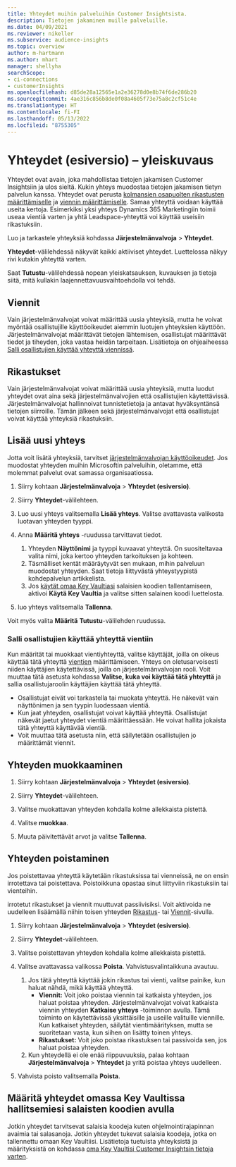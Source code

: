 ```yaml
---
title: Yhteydet muihin palveluihin Customer Insightsista.
description: Tietojen jakaminen muille palveluille.
ms.date: 04/09/2021
ms.reviewer: nikeller
ms.subservice: audience-insights
ms.topic: overview
author: m-hartmann
ms.author: mhart
manager: shellyha
searchScope:
- ci-connections
- customerInsights
ms.openlocfilehash: d85de28a12565e1a2e36278d0e8b74f6de286b20
ms.sourcegitcommit: 4ae316c856b8de0f08a4605f73e75a8c2cf51c4e
ms.translationtype: HT
ms.contentlocale: fi-FI
ms.lasthandoff: 05/13/2022
ms.locfileid: "8755305"
---
```

# <a name="connections-preview-overview"></a>Yhteydet (esiversio) – yleiskuvaus

Yhteydet ovat avain, joka mahdollistaa tietojen jakamisen Customer Insightsiin ja ulos sieltä. Kukin yhteys muodostaa tietojen jakamisen tietyn palvelun kanssa. Yhteydet ovat perusta [kolmansien osapuolten rikastusten määrittämiselle](enrichment-hub.md) ja [viennin määrittämiselle](export-destinations.md). Samaa yhteyttä voidaan käyttää useita kertoja. Esimerkiksi yksi yhteys Dynamics 365 Marketingiin toimii useaa vientiä varten ja yhtä Leadspace-yhteyttä voi käyttää useisiin rikastuksiin.

Luo ja tarkastele yhteyksiä kohdassa **Järjestelmänvalvoja** > **Yhteydet**.

**Yhteydet**-välilehdessä näkyvät kaikki aktiiviset yhteydet. Luettelossa näkyy rivi kutakin yhteyttä varten.

Saat **Tutustu**-välilehdessä nopean yleiskatsauksen, kuvauksen ja tietoja siitä, mitä kullakin laajennettavuusvaihtoehdolla voi tehdä.

## <a name="exports"></a>Viennit

Vain järjestelmänvalvojat voivat määrittää uusia yhteyksiä, mutta he voivat myöntää osallistujille käyttöoikeudet aiemmin luotujen yhteyksien käyttöön. Järjestelmänvalvojat määrittävät tietojen lähtemisen, osallistujat määrittävät tiedot ja tiheyden, joka vastaa heidän tarpeitaan. Lisätietoja on ohjeaiheessa [Salli osallistujien käyttää yhteyttä viennissä](#allow-contributors-to-use-a-connection-for-exports).

## <a name="enrichments"></a>Rikastukset

Vain järjestelmänvalvojat voivat määrittää uusia yhteyksiä, mutta luodut yhteydet ovat aina sekä järjestelmänvalvojien että osallistujien käytettävissä. Järjestelmänvalvojat hallinnoivat tunnistetietoja ja antavat hyväksyntänsä tietojen siirroille. Tämän jälkeen sekä järjestelmänvalvojat että osallistujat voivat käyttää yhteyksiä rikastuksiin.

## <a name="add-a-new-connection"></a>Lisää uusi yhteys

Jotta voit lisätä yhteyksiä, tarvitset [järjestelmänvalvojan käyttöoikeudet](permissions.md). Jos muodostat yhteyden muihin Microsoftin palveluihin, oletamme, että molemmat palvelut ovat samassa organisaatiossa.

1. Siirry kohtaan **Järjestelmänvalvoja** > **Yhteydet (esiversio)**.

1. Siirry **Yhteydet**-välilehteen.

1. Luo uusi yhteys valitsemalla **Lisää yhteys**. Valitse avattavasta valikosta luotavan yhteyden tyyppi.

1. Anna **Määritä yhteys** -ruudussa tarvittavat tiedot.
   1. Yhteyden **Näyttönimi** ja tyyppi kuvaavat yhteyttä. On suositeltavaa valita nimi, joka kertoo yhteyden tarkoituksen ja kohteen.
   1. Täsmälliset kentät määräytyvät sen mukaan, mihin palveluun muodostat yhteyden. Saat tietoja liittyvästä yhteystyypistä kohdepalvelun artikkelista.
   1. Jos [käytät omaa Key Vaultiasi](use-azure-key-vault.md) salaisien koodien tallentamiseen, aktivoi **Käytä Key Vaultia** ja valitse sitten salainen koodi luettelosta.

1. luo yhteys valitsemalla **Tallenna**.

Voit myös valita **Määritä** **Tutustu**-välilehden ruudussa.

### <a name="allow-contributors-to-use-a-connection-for-exports"></a>Salli osallistujien käyttää yhteyttä vientiin

Kun määrität tai muokkaat vientiyhteyttä, valitse käyttäjät, joilla on oikeus käyttää tätä yhteyttä [vientien](export-destinations.md) määrittämiseen. Yhteys on oletusarvoisesti niiden käyttäjien käytettävissä, joilla on järjestelmänvalvojan rooli. Voit muuttaa tätä asetusta kohdassa **Valitse, kuka voi käyttää tätä yhteyttä** ja sallia osallistujaroolin käyttäjien käyttää tätä yhteyttä.

- Osallistujat eivät voi tarkastella tai muokata yhteyttä. He näkevät vain näyttönimen ja sen tyypin luodessaan vientiä.
- Kun jaat yhteyden, osallistujat voivat käyttää yhteyttä. Osallistujat näkevät jaetut yhteydet vientiä määrittäessään. He voivat hallita jokaista tätä yhteyttä käyttävää vientiä.
- Voit muuttaa tätä asetusta niin, että säilytetään osallistujien jo määrittämät viennit.

## <a name="edit-a-connection"></a>Yhteyden muokkaaminen

1. Siirry kohtaan **Järjestelmänvalvoja** > **Yhteydet (esiversio)**.

1. Siirry **Yhteydet**-välilehteen.

1. Valitse muokattavan yhteyden kohdalla kolme allekkaista pistettä.

1. Valitse **muokkaa**.

1. Muuta päivitettävät arvot ja valitse **Tallenna**.

## <a name="remove-a-connection"></a>Yhteyden poistaminen

Jos poistettavaa yhteyttä käytetään rikastuksissa tai vienneissä, ne on ensin irrotettava tai poistettava. Poistoikkuna opastaa sinut liittyviin rikastuksiin tai vienteihin.

irrotetut rikastukset ja viennit muuttuvat passiivisiksi. Voit aktivoida ne uudelleen lisäämällä niihin toisen yhteyden [Rikastus](enrichment-hub.md)- tai [Viennit](export-destinations.md)-sivulla.

1. Siirry kohtaan **Järjestelmänvalvoja** > **Yhteydet (esiversio)**.

1. Siirry **Yhteydet**-välilehteen.

1. Valitse poistettavan yhteyden kohdalla kolme allekkaista pistettä.

1. Valitse avattavassa valikossa **Poista**. Vahvistusvalintaikkuna avautuu.

   1. Jos tätä yhteyttä käyttää jokin rikastus tai vienti, valitse painike, kun haluat nähdä, mikä käyttää yhteyttä.
      - **Viennit:** Voit joko poistaa viennin tai katkaista yhteyden, jos haluat poistaa yhteyden. Järjestelmänvalvojat voivat katkaista viennin yhteyden **Katkaise yhteys** -toiminnon avulla. Tämä toiminto on käytettävissä yksittäisille ja useille valituille viennille. Kun katkaiset yhteyden, säilytät vientimäärityksen, mutta se suoritetaan vasta, kun siihen on lisätty toinen yhteys.
      - **Rikastukset:** Voit joko poistaa rikastuksen tai passivoida sen, jos haluat poistaa yhteyden.
   1. Kun yhteydellä ei ole enää riippuvuuksia, palaa kohtaan **Järjestelmänvalvoja** > **Yhteydet** ja yritä poistaa yhteys uudelleen.

1. Vahvista poisto valitsemalla **Poista**.

## <a name="set-up-connections-with-secrets-managed-by-your-own-key-vault"></a>Määritä yhteydet omassa Key Vaultissa hallitsemiesi salaisten koodien avulla

Jotkin yhteydet tarvitsevat salaisia koodeja kuten ohjelmointirajapinnan avaimia tai salasanoja. Jotkin yhteydet tukevat salaisia koodeja, jotka on tallennettu omaan Key Vaultiisi. Lisätietoja tuetuista yhteyksistä ja määrityksistä on kohdassa [oma Key Vaultisi Customer Insightsin tietoja varten](use-azure-key-vault.md).
